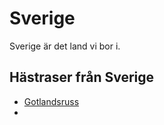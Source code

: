 ---
---
Sverige
=======
Sverige är det land vi bor i.

Hästraser från Sverige
----------------------
 * [Gotlandsruss]()
 * <!--#✰#-->


